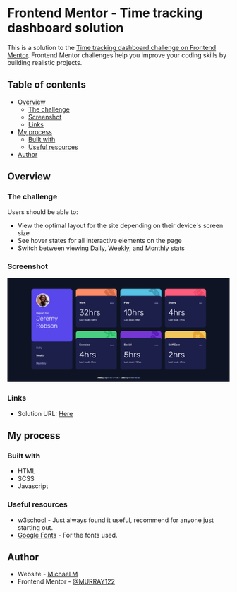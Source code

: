 # Frontend Mentor - Time tracking dashboard solution

This is a solution to the [Time tracking dashboard challenge on Frontend Mentor](https://www.frontendmentor.io/challenges/time-tracking-dashboard-UIQ7167Jw). Frontend Mentor challenges help you improve your coding skills by building realistic projects.

## Table of contents

- [Overview](#overview)
  - [The challenge](#the-challenge)
  - [Screenshot](#screenshot)
  - [Links](#links)
- [My process](#my-process)
  - [Built with](#built-with)
  - [Useful resources](#useful-resources)
- [Author](#author)

## Overview

### The challenge

Users should be able to:

- View the optimal layout for the site depending on their device's screen size
- See hover states for all interactive elements on the page
- Switch between viewing Daily, Weekly, and Monthly stats

### Screenshot

![](/assets/images/screenshot.png?raw=True)

### Links

- Solution URL: [Here](https://murray122.github.io/time-tracking-dashboard-main/)

## My process

### Built with

- HTML
- SCSS
- Javascript

### Useful resources

- [w3school](https://www.w3schools.com/) - Just always found it useful, recommend for anyone just starting out.
- [Google Fonts](https://fonts.google.com/) - For the fonts used.

## Author

- Website - [Michael M](https://mryanmurray.herokuapp.com/)
- Frontend Mentor - [@MURRAY122](https://www.frontendmentor.io/profile/MURRAY122)
